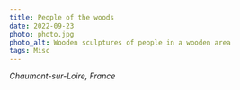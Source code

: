 ```yaml
---
title: People of the woods
date: 2022-09-23
photo: photo.jpg
photo_alt: Wooden sculptures of people in a wooden area
tags: Misc
---
```


_Chaumont-sur-Loire, France_
